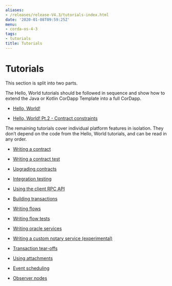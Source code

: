 ```yaml
---
aliases:
- /releases/release-V4.3/tutorials-index.html
date: '2020-01-08T09:59:25Z'
menu:
- corda-os-4-3
tags:
- tutorials
title: Tutorials
---
```



# Tutorials

This section is split into two parts.

The Hello, World tutorials should be followed in sequence and show how to extend the Java or Kotlin CorDapp Template
            into a full CorDapp.


* [Hello, World!](hello-world-introduction.md)

* [Hello, World! Pt.2 - Contract constraints](tut-two-party-introduction.md)


The remaining tutorials cover individual platform features in isolation. They don’t depend on the code from the Hello,
            World tutorials, and can be read in any order.


* [Writing a contract](tutorial-contract.md)

* [Writing a contract test](tutorial-test-dsl.md)

* [Upgrading contracts](contract-upgrade.md)

* [Integration testing](tutorial-integration-testing.md)

* [Using the client RPC API](tutorial-clientrpc-api.md)

* [Building transactions](tutorial-building-transactions.md)

* [Writing flows](flow-state-machines.md)

* [Writing flow tests](flow-testing.md)

* [Writing oracle services](oracles.md)

* [Writing a custom notary service (experimental)](tutorial-custom-notary.md)

* [Transaction tear-offs](tutorial-tear-offs.md)

* [Using attachments](tutorial-attachments.md)

* [Event scheduling](event-scheduling.md)

* [Observer nodes](tutorial-observer-nodes.md)



